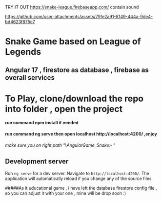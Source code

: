 TRY IT OUT https://snake-league.firebaseapp.com/
contain sound

https://github.com/user-attachments/assets/79fe2a91-8149-444a-9de4-bd4623f875c7

# Snake Game based on League of Legends 
## Angular 17 , firestore as database , firebase as overall services 

# To Play, clone/download the repo into folder , open the project 
#### run command npm install if needed 
#### run command ng serve then open localhost http://localhost:4200/ ,enjoy 
###### make sure you on right path "\AngularGame_Snake> " 

## Development server

Run `ng serve` for a dev server. Navigate to `http://localhost:4200/`. The application will automatically reload if you change any of the source files.

#####As it educational game , i have left the database firestore config file , so you can adjust it with your one , mine will be drop soon :)
